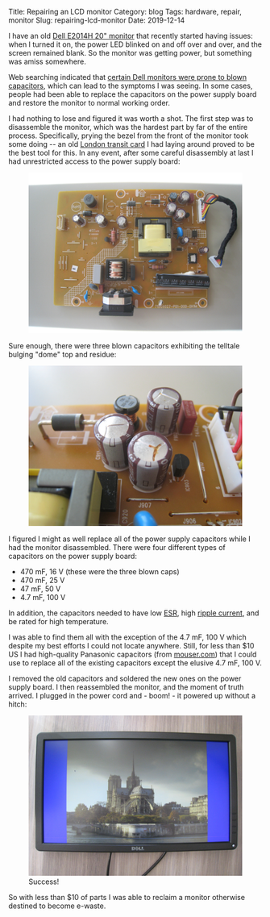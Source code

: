 Title: Repairing an LCD monitor
Category: blog
Tags: hardware, repair, monitor
Slug: repairing-lcd-monitor
Date: 2019-12-14

I have an old [Dell E2014H 20" monitor](https://www.dell.com/support/home/us/en/19/product-support/product/dell-e2014h/docs) that recently started having issues: when I turned it on, the power LED blinked on and off over and over, and the screen remained blank. So the monitor was getting power, but something was amiss somewhere.

Web searching indicated that [certain Dell monitors were prone to blown capacitors](https://superuser.com/questions/729741/dell-u2311h-monitor-gone-bad-which-capacitors-do-i-replace), which can lead to the symptoms I was seeing. In some cases, people had been able to replace the capacitors on the power supply board and restore the monitor to normal working order.

I had nothing to lose and figured it was worth a shot. The first step was to disassemble the monitor, which was the hardest part by far of the entire process. Specifically, prying the bezel from the front of the monitor took some doing -- an old [London transit card](https://en.wikipedia.org/wiki/Oyster_card) I had laying around proved to be the best tool for this. In any event, after some careful disassembly at last I had unrestricted access to the power supply board:

<figure>
<a href="images/monitor-power-supply-board.jpg"><img src="images/monitor-power-supply-board.jpg" alt="Image: Power supply board" width="480" /></a>
</figure>

Sure enough, there were three blown capacitors exhibiting the telltale bulging "dome" top and residue:

<figure>
<a href="images/monitor-power-supply-board-closeup.jpg"><img src="images/monitor-power-supply-board-closeup.jpg" alt="Image: Power supply board closeup" width="480" /></a>
</figure>

I figured I might as well replace all of the power supply capacitors while I had the monitor disassembled. There were four different types of capacitors on the power supply board:

* 470 mF, 16 V (these were the three blown caps)
* 470 mF, 25 V
* 47 mF, 50 V
* 4.7 mF, 100 V

In addition, the capacitors needed to have low [ESR](https://en.wikipedia.org/wiki/Equivalent_series_resistance), high [ripple current](https://en.wikipedia.org/wiki/Ripple_(electrical)), and be rated for high temperature.

I was able to find them all with the exception of the 4.7 mF, 100 V which despite my best efforts I could not locate anywhere. Still, for less than $10 US I had high-quality Panasonic capacitors (from [mouser.com](https://www.mouser.com)) that I could use to replace all of the existing capacitors except the elusive 4.7 mF, 100 V.

I removed the old capacitors and soldered the new ones on the power supply board. I then reassembled the monitor, and the moment of truth arrived. I plugged in the power cord and - boom! - it powered up without a hitch:

<figure>
<a href="images/monitor-working.jpg"><img src="images/monitor-working.jpg" alt="Image: Monitor working" width="600" /></a>
<figcaption>Success!</figcaption>
</figure>

So with less than $10 of parts I was able to reclaim a monitor otherwise destined to become e-waste.

